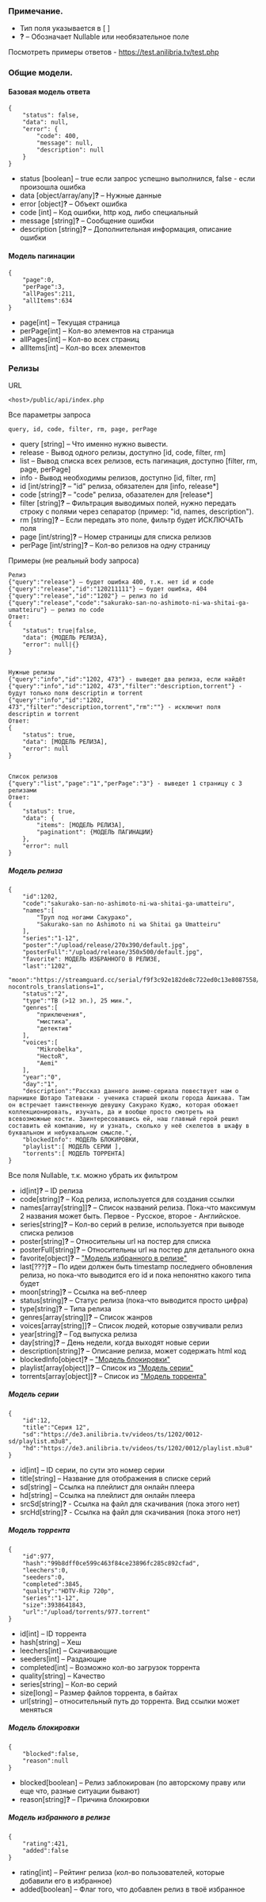 ### Примечание.
* Тип поля указывается в [ ]
* **?** – Обозначает Nullable или необязательное поле

Посмотреть примеры ответов - https://test.anilibria.tv/test.php

### Общие модели.
#### Базовая модель ответа
```
{
    "status": false,
    "data": null, 
    "error": {
        "code": 400,
        "message": null,
        "description": null
    }
}
```
* status [boolean] – true если запрос успешно выполнился, false - если произошла ошибка
* data [object/array/any]**?** – Нужные данные
* error [object]**?** – Объект ошибка
 * code [int] – Код ошибки, http код, либо специальный
 * message [string]**?** – Сообщение ошибки
 * description [string]**?** – Дополнительная информация, описание ошибки
 
#### Модель пагинации
```
{  
    "page":0,
    "perPage":3,
    "allPages":211,
    "allItems":634
}
```
* page[int] – Текущая страница
* perPage[int] – Кол-во элементов на страница
* allPages[int] – Кол-во всех страниц
* allItems[int] – Кол-во всех элементов

### Релизы
URL
```
<host>/public/api/index.php
```

Все параметры запроса
```
query, id, code, filter, rm, page, perPage
```
* query [string] – Что именно нужно вывести. 
 * release - Вывод одного релизы, доступно [id, code, filter, rm]
 * list – Вывод списка всех релизов, есть пагинация, доступно [filter, rm, page, perPage]
 * info - Вывод необходимы релизов, доступно [id, filter, rm]
* id [int/string]**?** – "id" релиза, обязателен для [info, release*]
* code [string]**?** – "code" релиза, обазателен для [release*]
* filter [string]**?** – Фильтрация выводимых полей, нужно передать строку с полями через сепаратор (пример: "id, names, description").
* rm [string]**?** – Если передать это поле, фильтр будет ИСКЛЮЧАТЬ поля
* page [int/string]**?** – Номер страницы для списка релизов
* perPage [int/string]**?** – Кол-во релизов на одну страницу

Примеры (не реальный body запроса)
```
Релиз
{"query":"release"} – будет ошибка 400, т.к. нет id и code
{"query":"release","id":"120211111"} – будет ошибка, 404
{"query":"release","id":"1202"} – релиз по id
{"query":"release","code":"sakurako-san-no-ashimoto-ni-wa-shitai-ga-umatteiru"} – релиз по code
Ответ: 
{
    "status": true|false,
    "data": {МОДЕЛЬ РЕЛИЗА}, 
    "error": null|{}
}


Нужные релизы
{"query":"info","id":"1202, 473"} - выведет два релиза, если найдёт
{"query":"info","id":"1202, 473","filter":"description,torrent"} - будут только поля descriptin и torrent
{"query":"info","id":"1202, 473","filter":"description,torrent","rm":""} - исключит поля descriptin и torrent
Ответ: 
{
    "status": true,
    "data": [МОДЕЛЬ РЕЛИЗА], 
    "error": null
}


Список релизов
{"query":"list","page":"1","perPage":"3"} - выведет 1 страницу с 3 релизами
Ответ: 
{
    "status": true,
    "data": {
        "items": [МОДЕЛЬ РЕЛИЗА], 
        "paginationt": {МОДЕЛЬ ПАГИНАЦИИ} 
    }, 
    "error": null
}
```

##### Модель релиза
```
{  
    "id":1202,
    "code":"sakurako-san-no-ashimoto-ni-wa-shitai-ga-umatteiru",
    "names":[  
        "Труп под ногами Сакурако",
        "Sakurako-san no Ashimoto ni wa Shitai ga Umatteiru"
    ],
    "series":"1-12",
    "poster":"/upload/release/270x390/default.jpg",
    "posterFull":"/upload/release/350x500/default.jpg",
    "favorite": МОДЕЛЬ ИЗБРАННОГО В РЕЛИЗЕ,
    "last":"1202",
    "moon":"https://streamguard.cc/serial/f9f3c92e182de8c722ed0c13e8087558/iframe?nocontrols_translations=1",
    "status":"2",
    "type":"ТВ (>12 эп.), 25 мин.",
    "genres":[  
        "приключения",
        "мистика",
        "детектив"
    ],
    "voices":[  
        "Mikrobelka",
        "HectoR",
        "Aemi"
    ],
    "year":"0",
    "day":"1",
    "description":"Рассказ данного аниме-сериала повествует нам о парнишке Шотаро Татеваки - ученика старшей школы города Ашикава. Там он встречает таинственную девушку Сакурако Куджо, которая обожает коллекционировать, изучать, да и вообще просто смотреть на всевозможные кости. Заинтересовавшись ей, наш главный герой решил составить ей компанию, ну и узнать, сколько у неё скелетов в шкафу в буквальном и небуквальном смысле.",
    "blockedInfo": МОДЕЛЬ БЛОКИРОВКИ,
    "playlist":[ МОДЕЛЬ СЕРИИ ],
    "torrents":[ МОДЕЛЬ ТОРРЕНТА]
}
```
Все поля Nullable, т.к. можно убрать их фильтром
* id[int]**?** – ID релиза
* code[string]**?** – Код релиза, используется для создания ссылки
* names[array[string]]**?** – Список названий релиза. Пока-что максимум 2 названия может быть. Первое - Русское, второе - Английское.
* series[string]**?** – Кол-во серий в релизе, используется при выводе списка релизов
* poster[string]**?** – Относительны url на постер для списка
* posterFull[string]**?** – Относительны url на постер для детального окна
* favorite[object]**?** – ["Модель избранного в релизе"](#user-content-модель-избранного-в-релизе)
* last[???]**?** – По идеи должен быть timestamp последнего обновления релиза, но пока-что выводится его id и пока непонятно какого типа будет
* moon[string]**?** – Ссылка на веб-плеер
* status[string]**?** – Статус релиза (пока-что выводится просто цифра)
* type[string]**?** – Типа релиза
* genres[array[string]]**?** – Список жанров
* voices[array[string]]**?** – Список людей, которые озвучивали релиз
* year[string]**?** – Год выпуска релиза
* day[string]**?** – День недели, когда выходят новые серии
* description[string]**?** – Описание релиза, может содержать html код
* blockedInfo[object]**?** – ["Модель блокировки"](#user-content-модель-релиза)
* playlist[array[object]]**?** – Список из ["Модель серии"](#user-content-модель-серии)
* torrents[array[object]]**?** – Список из ["Модель торрента"](#user-content-модель-торрента)
##### Модель серии
```
{  
    "id":12,
    "title":"Серия 12",
    "sd":"https://de3.anilibria.tv/videos/ts/1202/0012-sd/playlist.m3u8",
    "hd":"https://de3.anilibria.tv/videos/ts/1202/0012/playlist.m3u8"
}
```
* id[int] – ID серии, по сути это номер серии
* title[string] – Название для отображения в списке серий 
* sd[string] – Ссылка на плейлист для онлайн плеера
* hd[string] – Ссылка на плейлист для онлайн плеера
* srcSd[string]**?** - Ссылка на файл для скачивания (пока этого нет)
* srcHd[string]**?** - Ссылка на файл для скачивания (пока этого нет)
##### Модель торрента
```
{  
    "id":977,
    "hash":"99b8dff0ce599c463f84ce23896fc285c892cfad",
    "leechers":0,
    "seeders":0,
    "completed":3845,
    "quality":"HDTV-Rip 720p",
    "series":"1-12",
    "size":3938641843,
    "url":"/upload/torrents/977.torrent"
}
```
* id[int] – ID торрента
* hash[string] – Хеш
* leechers[int] – Скачивающие 
* seeders[int] – Раздающие
* completed[int] – Возможно кол-во загрузок торрента
* quality[string] – Качество
* series[string] – Кол-во серий
* size[long] – Размер файлов торрента, в байтах
* url[string] – относительный путь до торрента. Вид ссылки может меняться
##### Модель блокировки
```
{  
    "blocked":false,
    "reason":null
}
```
* blocked[boolean] – Релиз заблокирован (по авторскому праву или еще что, разные ситуации бывают)
* reason[string]**?** – Причина блокировки
##### Модель избранного в релизе
```
{  
    "rating":421,
    "added":false
}
``` 
* rating[int] – Рейтинг релиза (кол-во пользователей, которые добавили его в избранное)
* added[boolean] – Флаг того, что добавлен релиз в твоё избранное
